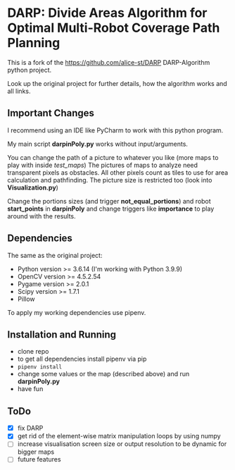# DARP: Divide Areas Algorithm for Optimal Multi-Robot Coverage Path Planning

This is a fork of the https://github.com/alice-st/DARP DARP-Algorithm python project.

Look up the original project for further details, how the algorithm works and all links.

## Important Changes
I recommend using an IDE like PyCharm to work with this python program.

My main script **darpinPoly.py** works without input/arguments.

You can change the path of a picture to whatever you like (more maps to play with inside _test_maps_)
The pictures of maps to analyze need transparent pixels as obstacles. All other pixels count as tiles to use for area calculation and pathfinding. The picture size is restricted too (look into **Visualization.py**)

Change the portions sizes (and trigger **not_equal_portions**) and robot **start_points** in **darpinPoly** and change triggers like **importance** to play around with the results.

## Dependencies
The same as the original project:

* Python version >= 3.6.14 (I'm working with Python 3.9.9)
* OpenCV version >= 4.5.2.54
* Pygame version >= 2.0.1
* Scipy version >= 1.7.1
* Pillow

To apply my working dependencies use pipenv.

## Installation and Running

* clone repo
* to get all dependencies install pipenv via pip
* `pipenv install`
* change some values or the map (described above) and run **darpinPoly.py**
* have fun

## ToDo
- [x] fix DARP 
- [x] get rid of the element-wise matrix manipulation loops by using numpy
- [ ] increase visualisation screen size or output resolution to be dynamic for bigger maps
- [ ] future features 